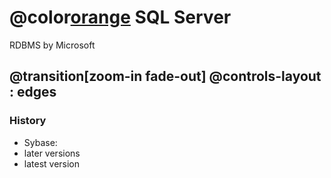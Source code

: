 # @color[orange](Microsoft) SQL Server 

RDBMS by Microsoft

@transition[zoom-in fade-out]
@controls-layout : edges
---

### History

- Sybase: 
- later versions    
- latest version

